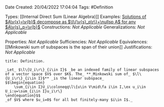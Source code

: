 <div class="topSpace"></div>

Date Created: 20/04/2022 17:04:04
Tags: #Definition

Types: [[Internal Direct Sum (Linear Algebra)]]
Examples: [Solutions of $A\v{x}=\v{b}$ decompose as $\l\{\v{s}_p\r\}+\nullsp A$ for any $A\v{s}_p=\v{b}$](Solutions%20of%20a%20linear%20system%20decompose%20as%20sum%20of%20particular%20and%20null.md)
Constructions: _Not Applicable_
Generalizations: _Not Applicable_

Properties: _Not Applicable_
Sufficiencies: _Not Applicable_
Equivalences: [[Minkowski sum of subspaces is the span of their union]]
Justifications: _Not Applicable_

``` ad-Definition
title: Definition.

_Let_ $\l\{U_i\r\}_{i\in I}$ _be an indexed family of linear subspaces of a vector space $V$ over $K$. The_ **_Minkowski sum of_ $\l\{U_i\r\}_{i\in I}$** _is the linear subspace_
$$\begin{equation}
    \sum_{i\in I}U_i\coloneqq\l\{u\in V\mid\fa i\in I,\ex u_i\in U_i:u=\sum_{i\in I}u_i\r\}
\end{equation}$$
_of $V$ where $u_i=0$ for all but finitely-many $i\in I$._

```
